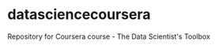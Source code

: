 datasciencecoursera
===================

Repository for Coursera course - The Data Scientist's Toolbox
